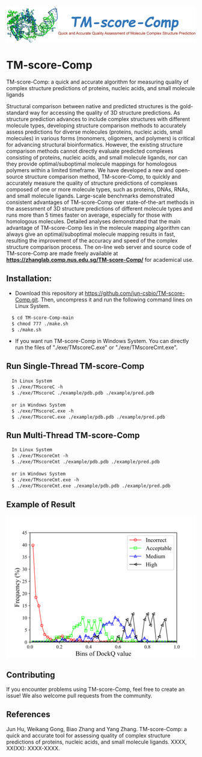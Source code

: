 ![atlas](figures/logo.png)
# TM-score-Comp
TM-score-Comp: a quick and accurate algorithm for measuring quality of complex structure predictions of proteins, nucleic acids, and small molecule ligands

Structural comparison between native and predicted structures is the gold-standard way for accessing the quality of 3D structure predictions. As structure prediction advances to include complex structures with different molecule types, developing structure comparison methods to accurately assess predictions for diverse molecules (proteins, nucleic acids, small molecules) in various forms (monomers, oligomers, and polymers) is critical for advancing structural bioinformatics. However, the existing structure comparison methods cannot directly evaluate predicted complexes consisting of proteins, nucleic acids, and small molecule ligands, nor can they provide optimal/suboptimal molecule mappings for homologous polymers within a limited timeframe. We have developed a new and open-source structure comparison method, TM-score-Comp, to quickly and accurately measure the quality of structure predictions of complexes composed of one or more molecule types, such as proteins, DNAs, RNAs, and small molecule ligands. Large-scale benchmarks demonstrated consistent advantages of TM-score-Comp over state-of-the-art methods in the assessment of 3D structure predictions of different molecule types and runs more than 5 times faster on average, especially for those with homologous molecules. Detailed analyses demonstrated that the main advantage of TM-score-Comp lies in the molecule mapping algorithm can always give an optimal/suboptimal molecule mapping results in fast, resulting the improvement of the accuracy and speed of the complex structure comparison process. The on-line web server and source code of TM-score-Comp are made freely available at <b>https://zhanglab.comp.nus.edu.sg/TM-score-Comp/</b> for academical use.

## Installation:
* Download this repository at https://github.com/jun-csbio/TM-score-Comp.git. Then, uncompress it and run the following command lines on Linux System.

~~~
  $ cd TM-score-Comp-main
  $ chmod 777 ./make.sh
  $ ./make.sh
~~~

* If you want run TM-score-Comp in Windows System. You can directly run the files of "./exe/TMscoreC.exe" or "./exe/TMscoreCmt.exe".

## Run Single-Thread TM-score-Comp
~~~
  In Linux System
  $ ./exe/TMscoreC -h
  $ ./exe/TMscoreC ./example/pdb.pdb ./example/pred.pdb

  or in Windows System
  $ ./exe/TMscoreC.exe -h
  $ ./exe/TMscoreC.exe ./example/pdb.pdb ./example/pred.pdb
~~~

## Run Multi-Thread TM-score-Comp
~~~
  In Linux System
  $ ./exe/TMscoreCmt -h
  $ ./exe/TMscoreCmt ./example/pdb.pdb ./example/pred.pdb

  or in Windows System
  $ ./exe/TMscoreCmt.exe -h
  $ ./exe/TMscoreCmt.exe ./example/pdb.pdb ./example/pred.pdb
~~~

## Example of Result
![atlas](figures/output_example.png)

## Contributing
If you encounter problems using TM-score-Comp, feel free to create an issue! We also welcome pull requests from the community.

## References
Jun Hu, Weikang Gong, Biao Zhang and Yang Zhang. TM-score-Comp: a quick and accurate tool for assessing quality of complex structure predictions of proteins, nucleic acids, and small molecule ligands. XXXX, XX(XX): XXXX-XXXX.
